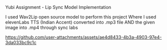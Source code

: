 Yubi Assignment - Lip Sync Model Implementation 

I used Wav2Lip open source model to perform this project 
Where I used elevenLabs TTS (Indian Accent) converted into .mp3 file AND the given image into .mp4 through sync labs 

https://github.com/user-attachments/assets/ae4d8433-4b3a-4903-97e4-3da033bc9c1c

